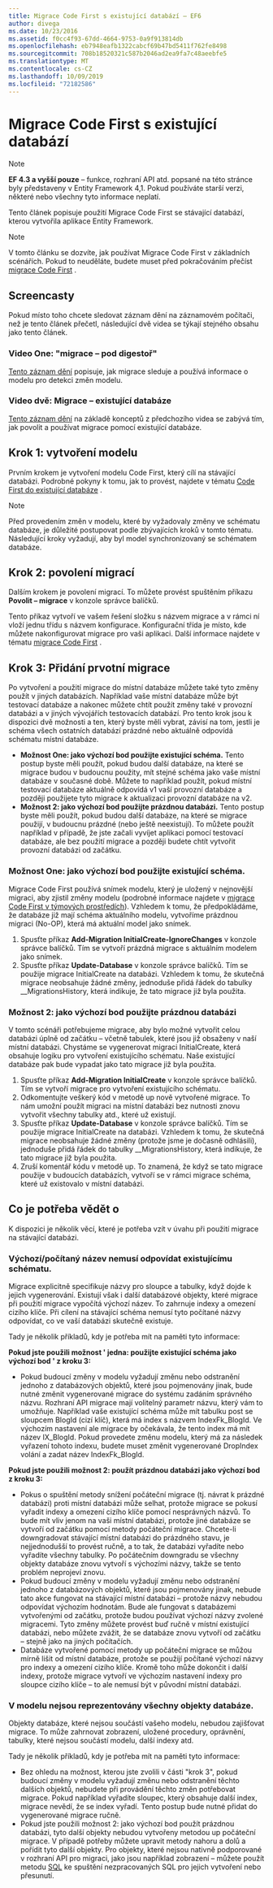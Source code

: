 ```yaml
---
title: Migrace Code First s existující databází – EF6
author: divega
ms.date: 10/23/2016
ms.assetid: f0cc4f93-67dd-4664-9753-0a9f913814db
ms.openlocfilehash: eb7948eafb1322cabcf69b47bd5411f762fe8498
ms.sourcegitcommit: 708b18520321c587b2046ad2ea9fa7c48aeebfe5
ms.translationtype: MT
ms.contentlocale: cs-CZ
ms.lasthandoff: 10/09/2019
ms.locfileid: "72182586"
---
```

# <a name="code-first-migrations-with-an-existing-database"></a>Migrace Code First s existující databází
> [!NOTE]
> **EF 4.3 a vyšší pouze** – funkce, rozhraní API atd. popsané na této stránce byly představeny v Entity Framework 4,1. Pokud používáte starší verzi, některé nebo všechny tyto informace neplatí.

Tento článek popisuje použití Migrace Code First se stávající databází, kterou vytvořila aplikace Entity Framework.

> [!NOTE]
> V tomto článku se dozvíte, jak používat Migrace Code First v základních scénářích. Pokud to neuděláte, budete muset před pokračováním přečíst [migrace Code First](~/ef6/modeling/code-first/migrations/index.md) .

## <a name="screencasts"></a>Screencasty

Pokud místo toho chcete sledovat záznam dění na záznamovém počítači, než je tento článek přečetl, následující dvě videa se týkají stejného obsahu jako tento článek.

### <a name="video-one-migrations---under-the-hood"></a>Video One: "migrace – pod digestoř"

[Tento záznam dění](https://channel9.msdn.com/blogs/ef/migrations-under-the-hood) popisuje, jak migrace sleduje a používá informace o modelu pro detekci změn modelu.

### <a name="video-two-migrations---existing-databases"></a>Video dvě: Migrace – existující databáze

[Tento záznam dění](https://channel9.msdn.com/blogs/ef/migrations-existing-databases) na základě konceptů z předchozího videa se zabývá tím, jak povolit a používat migrace pomocí existující databáze.

## <a name="step-1-create-a-model"></a>Krok 1: vytvoření modelu

Prvním krokem je vytvoření modelu Code First, který cílí na stávající databázi. Podrobné pokyny k tomu, jak to provést, najdete v tématu [Code First do existující databáze](~/ef6/modeling/code-first/workflows/existing-database.md) .

>[!NOTE]
> Před provedením změn v modelu, které by vyžadovaly změny ve schématu databáze, je důležité postupovat podle zbývajících kroků v tomto tématu. Následující kroky vyžadují, aby byl model synchronizovaný se schématem databáze.

## <a name="step-2-enable-migrations"></a>Krok 2: povolení migrací

Dalším krokem je povolení migrací. To můžete provést spuštěním příkazu **Povolit – migrace** v konzole správce balíčků.

Tento příkaz vytvoří ve vašem řešení složku s názvem migrace a v rámci ní vloží jednu třídu s názvem konfigurace. Konfigurační třída je místo, kde můžete nakonfigurovat migrace pro vaši aplikaci. Další informace najdete v tématu [migrace Code First](~/ef6/modeling/code-first/migrations/index.md) .

## <a name="step-3-add-an-initial-migration"></a>Krok 3: Přidání prvotní migrace

Po vytvoření a použití migrace do místní databáze můžete také tyto změny použít v jiných databázích. Například vaše místní databáze může být testovací databáze a nakonec můžete chtít použít změny také v provozní databázi a v jiných vývojářích testovacích databází. Pro tento krok jsou k dispozici dvě možnosti a ten, který byste měli vybrat, závisí na tom, jestli je schéma všech ostatních databází prázdné nebo aktuálně odpovídá schématu místní databáze.

-   **Možnost One: jako výchozí bod použijte existující schéma.** Tento postup byste měli použít, pokud budou další databáze, na které se migrace budou v budoucnu použity, mít stejné schéma jako vaše místní databáze v současné době. Můžete to například použít, pokud místní testovací databáze aktuálně odpovídá v1 vaší provozní databáze a později použijete tyto migrace k aktualizaci provozní databáze na v2.
-   **Možnost 2: jako výchozí bod použijte prázdnou databázi.** Tento postup byste měli použít, pokud budou další databáze, na které se migrace použijí, v budoucnu prázdné (nebo ještě neexistují). To můžete použít například v případě, že jste začali vyvíjet aplikaci pomocí testovací databáze, ale bez použití migrace a později budete chtít vytvořit provozní databázi od začátku.

### <a name="option-one-use-existing-schema-as-a-starting-point"></a>Možnost One: jako výchozí bod použijte existující schéma.

Migrace Code First používá snímek modelu, který je uložený v nejnovější migraci, aby zjistil změny modelu (podrobné informace najdete v [migrace Code First v týmových prostředích](~/ef6/modeling/code-first/migrations/teams.md)). Vzhledem k tomu, že předpokládáme, že databáze již mají schéma aktuálního modelu, vytvoříme prázdnou migraci (No-OP), která má aktuální model jako snímek.

1.  Spusťte příkaz **Add-Migration InitialCreate-IgnoreChanges** v konzole správce balíčků. Tím se vytvoří prázdná migrace s aktuálním modelem jako snímek.
2.  Spusťte příkaz **Update-Database** v konzole správce balíčků. Tím se použije migrace InitialCreate na databázi. Vzhledem k tomu, že skutečná migrace neobsahuje žádné změny, jednoduše přidá řádek do tabulky \_\_MigrationsHistory, která indikuje, že tato migrace již byla použita.

### <a name="option-two-use-empty-database-as-a-starting-point"></a>Možnost 2: jako výchozí bod použijte prázdnou databázi

V tomto scénáři potřebujeme migrace, aby bylo možné vytvořit celou databázi úplně od začátku – včetně tabulek, které jsou již obsaženy v naší místní databázi. Chystáme se vygenerovat migraci InitialCreate, která obsahuje logiku pro vytvoření existujícího schématu. Naše existující databáze pak bude vypadat jako tato migrace již byla použita.

1.  Spusťte příkaz **Add-Migration InitialCreate** v konzole správce balíčků. Tím se vytvoří migrace pro vytvoření existujícího schématu.
2.  Odkomentujte veškerý kód v metodě up nově vytvořené migrace. To nám umožní použít migraci na místní databázi bez nutnosti znovu vytvořit všechny tabulky atd., které už existují.
3.  Spusťte příkaz **Update-Database** v konzole správce balíčků. Tím se použije migrace InitialCreate na databázi. Vzhledem k tomu, že skutečná migrace neobsahuje žádné změny (protože jsme je dočasně odhlásili), jednoduše přidá řádek do tabulky \_\_MigrationsHistory, která indikuje, že tato migrace již byla použita.
4.  Zruší komentář kódu v metodě up. To znamená, že když se tato migrace použije v budoucích databázích, vytvoří se v rámci migrace schéma, které už existovalo v místní databázi.

## <a name="things-to-be-aware-of"></a>Co je potřeba vědět o

K dispozici je několik věcí, které je potřeba vzít v úvahu při použití migrace na stávající databázi.

### <a name="defaultcalculated-names-may-not-match-existing-schema"></a>Výchozí/počítaný název nemusí odpovídat existujícímu schématu.

Migrace explicitně specifikuje názvy pro sloupce a tabulky, když dojde k jejich vygenerování. Existují však i další databázové objekty, které migrace při použití migrace vypočítá výchozí název. To zahrnuje indexy a omezení cizího klíče. Při cílení na stávající schéma nemusí tyto počítané názvy odpovídat, co ve vaší databázi skutečně existuje.

Tady je několik příkladů, kdy je potřeba mít na paměti tyto informace:

**Pokud jste použili možnost ' jedna: použijte existující schéma jako výchozí bod ' z kroku 3:**

-   Pokud budoucí změny v modelu vyžadují změnu nebo odstranění jednoho z databázových objektů, které jsou pojmenovány jinak, bude nutné změnit vygenerované migrace do systému zadáním správného názvu. Rozhraní API migrace mají volitelný parametr názvu, který vám to umožňuje.
    Například vaše existující schéma může mít tabulku post se sloupcem BlogId (cizí klíč), která má index s názvem IndexFk\_BlogId. Ve výchozím nastavení ale migrace by očekávala, že tento index má mít název IX\_BlogId. Pokud provedete změnu modelu, který má za následek vyřazení tohoto indexu, budete muset změnit vygenerované DropIndex volání a zadat název IndexFk\_BlogId.

**Pokud jste použili možnost 2: použít prázdnou databázi jako výchozí bod z kroku 3:**

-   Pokus o spuštění metody snížení počáteční migrace (tj. návrat k prázdné databázi) proti místní databázi může selhat, protože migrace se pokusí vyřadit indexy a omezení cizího klíče pomocí nesprávných názvů. To bude mít vliv jenom na vaši místní databázi, protože jiné databáze se vytvoří od začátku pomocí metody počáteční migrace.
    Chcete-li downgradovat stávající místní databázi do prázdného stavu, je nejjednodušší to provést ručně, a to tak, že databázi vyřadíte nebo vyřadíte všechny tabulky. Po počátečním downgradu se všechny objekty databáze znovu vytvoří s výchozími názvy, takže se tento problém neprojeví znovu.
-   Pokud budoucí změny v modelu vyžadují změnu nebo odstranění jednoho z databázových objektů, které jsou pojmenovány jinak, nebude tato akce fungovat na stávající místní databázi – protože názvy nebudou odpovídat výchozím hodnotám. Bude ale fungovat s databázemi vytvořenými od začátku, protože budou používat výchozí názvy zvolené migracemi.
    Tyto změny můžete provést buď ručně v místní existující databázi, nebo můžete zvážit, že se databáze znovu vytvoří od začátku – stejně jako na jiných počítačích.
-   Databáze vytvořené pomocí metody up počáteční migrace se můžou mírně lišit od místní databáze, protože se použijí počítané výchozí názvy pro indexy a omezení cizího klíče. Kromě toho může dokončit i další indexy, protože migrace vytvoří ve výchozím nastavení indexy pro sloupce cizího klíče – to ale nemusí být v původní místní databázi.

### <a name="not-all-database-objects-are-represented-in-the-model"></a>V modelu nejsou reprezentovány všechny objekty databáze.

Objekty databáze, které nejsou součástí vašeho modelu, nebudou zajišťovat migrace. To může zahrnovat zobrazení, uložené procedury, oprávnění, tabulky, které nejsou součástí modelu, další indexy atd.

Tady je několik příkladů, kdy je potřeba mít na paměti tyto informace:

-   Bez ohledu na možnost, kterou jste zvolili v části "krok 3", pokud budoucí změny v modelu vyžadují změnu nebo odstranění těchto dalších objektů, nebudete při provádění těchto změn potřebovat migrace. Pokud například vyřadíte sloupec, který obsahuje další index, migrace nevědí, že se index vyřadí. Tento postup bude nutné přidat do vygenerované migrace ručně.
-   Pokud jste použili možnost 2: jako výchozí bod použít prázdnou databázi, tyto další objekty nebudou vytvořeny metodou up počáteční migrace.
    V případě potřeby můžete upravit metody nahoru a dolů a pořídit tyto další objekty. Pro objekty, které nejsou nativně podporované v rozhraní API pro migraci, jako jsou například zobrazení – můžete použít metodu [SQL](https://msdn.microsoft.com/library/system.data.entity.migrations.dbmigration.sql.aspx) ke spuštění nezpracovaných SQL pro jejich vytvoření nebo přesunutí.
